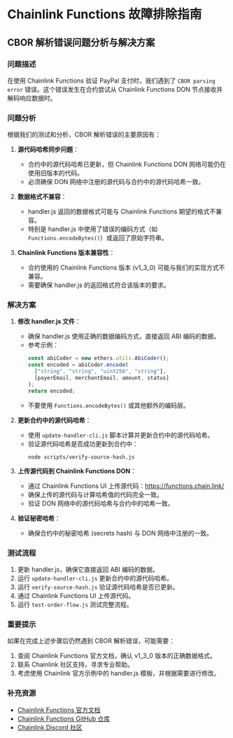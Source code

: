 # Chainlink Functions 故障排除指南

## CBOR 解析错误问题分析与解决方案

### 问题描述

在使用 Chainlink Functions 验证 PayPal 支付时，我们遇到了 `CBOR parsing error` 错误。这个错误发生在合约尝试从 Chainlink Functions DON 节点接收并解码响应数据时。

### 问题分析

根据我们的测试和分析，CBOR 解析错误的主要原因有：

1. **源代码哈希同步问题**：
   - 合约中的源代码哈希已更新，但 Chainlink Functions DON 网络可能仍在使用旧版本的代码。
   - 必须确保 DON 网络中注册的源代码与合约中的源代码哈希一致。

2. **数据格式不兼容**：
   - handler.js 返回的数据格式可能与 Chainlink Functions 期望的格式不兼容。
   - 特别是 handler.js 中使用了错误的编码方式（如 `Functions.encodeBytes()`）或返回了原始字符串。

3. **Chainlink Functions 版本兼容性**：
   - 合约使用的 Chainlink Functions 版本 (v1_3_0) 可能与我们的实现方式不兼容。
   - 需要确保 handler.js 的返回格式符合该版本的要求。

### 解决方案

1. **修改 handler.js 文件**：
   - 确保 handler.js 使用正确的数据编码方式，直接返回 ABI 编码的数据。
   - 参考示例：
     ```javascript
     const abiCoder = new ethers.utils.AbiCoder();
     const encoded = abiCoder.encode(
       ["string", "string", "uint256", "string"],
       [payerEmail, merchantEmail, amount, status]
     );
     return encoded;
     ```
   - 不要使用 `Functions.encodeBytes()` 或其他额外的编码层。

2. **更新合约中的源代码哈希**：
   - 使用 `update-handler-cli.js` 脚本计算并更新合约中的源代码哈希。
   - 验证源代码哈希是否成功更新到合约中：
     ```
     node scripts/verify-source-hash.js
     ```

3. **上传源代码到 Chainlink Functions DON**：
   - 通过 Chainlink Functions UI 上传源代码：https://functions.chain.link/
   - 确保上传的源代码与计算哈希值的代码完全一致。
   - 验证 DON 网络中的源代码哈希与合约中的哈希一致。

4. **验证秘密哈希**：
   - 确保合约中的秘密哈希 (secrets hash) 与 DON 网络中注册的一致。

### 测试流程

1. 更新 handler.js，确保它直接返回 ABI 编码的数据。
2. 运行 `update-handler-cli.js` 更新合约中的源代码哈希。
3. 运行 `verify-source-hash.js` 验证源代码哈希是否已更新。
4. 通过 Chainlink Functions UI 上传源代码。
5. 运行 `test-order-flow.js` 测试完整流程。

### 重要提示

如果在完成上述步骤后仍然遇到 CBOR 解析错误，可能需要：

1. 查阅 Chainlink Functions 官方文档，确认 v1_3_0 版本的正确数据格式。
2. 联系 Chainlink 社区支持，寻求专业帮助。
3. 考虑使用 Chainlink 官方示例中的 handler.js 模板，并根据需要进行修改。

### 补充资源

- [Chainlink Functions 官方文档](https://docs.chain.link/chainlink-functions)
- [Chainlink Functions GitHub 仓库](https://github.com/smartcontractkit/chainlink)
- [Chainlink Discord 社区](https://discord.gg/chainlink) 